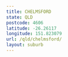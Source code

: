 ```yaml
---
title: CHELMSFORD
state: QLD
postcode: 4606
latitude: -26.26117
longitude: 151.823079
url: /qld/chelmsford/
layout: suburb
---
```

